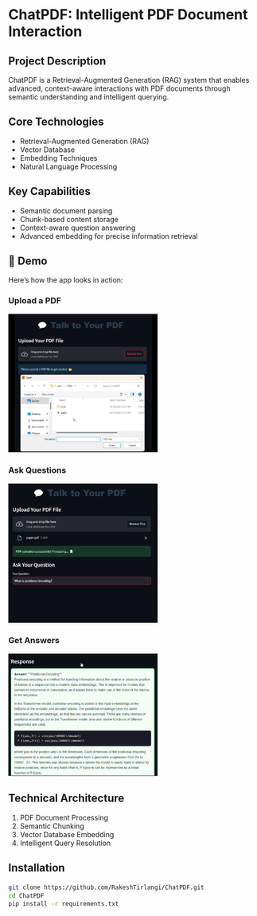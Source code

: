 # ChatPDF: Intelligent PDF Document Interaction

## Project Description
ChatPDF is a Retrieval-Augmented Generation (RAG) system that enables advanced, context-aware interactions with PDF documents through semantic understanding and intelligent querying.

## Core Technologies
- Retrieval-Augmented Generation (RAG)
- Vector Database
- Embedding Techniques
- Natural Language Processing

## Key Capabilities
- Semantic document parsing
- Chunk-based content storage
- Context-aware question answering
- Advanced embedding for precise information retrieval

## 🎥 Demo  
Here’s how the app looks in action:  

### Upload a PDF  
<img src="cp1.png" alt="Upload PDF" width="300">  

### Ask Questions  
<img src="cp2.png" alt="Ask Questions" width="300">  

### Get Answers  
<img src="cp3.png" alt="Get Answers" width="300">  

## Technical Architecture
1. PDF Document Processing
2. Semantic Chunking
3. Vector Database Embedding
4. Intelligent Query Resolution

## Installation
```bash
git clone https://github.com/RakeshTirlangi/ChatPDF.git
cd ChatPDF
pip install -r requirements.txt
